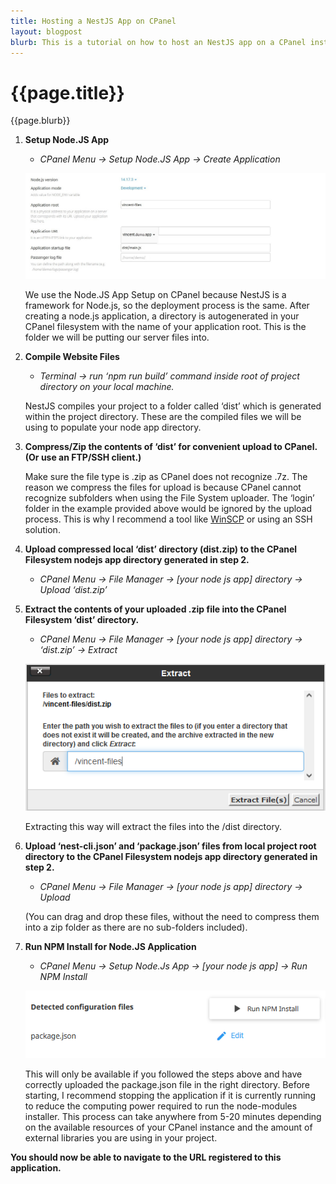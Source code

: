 ```yaml
---
title: Hosting a NestJS App on CPanel
layout: blogpost
blurb: This is a tutorial on how to host an NestJS app on a CPanel instance.
---
```


# {{page.title}}
{{page.blurb}}

1.  **Setup Node.JS App**
	
    * *CPanel Menu -> Setup Node.JS App -> Create Application*

    ![CPanel - Setup Node.JS App Screen](/assets/img/blog/hosting-a-nestjs-app-on-cpanel-1.jpg)
	
    We use the Node.JS App Setup on CPanel because NestJS is a framework for Node.js, so the deployment process is the same. After creating a node.js application, a directory is autogenerated in your CPanel filesystem with the name of your application root. This is the folder we will be putting our server files into.

2.  **Compile Website Files**

	* *Terminal -> run ‘npm run build’ command inside root of project directory on your local machine.*

    NestJS compiles your project to a folder called ‘dist’ which is generated within the project directory. These are the compiled files we will be using to populate your node app directory.

3.  **Compress/Zip the contents of ‘dist’ for convenient upload to CPanel. (Or use an FTP/SSH client.)**
	
    Make sure the file type is .zip as CPanel does not recognize .7z. The reason we compress the files for upload is because CPanel cannot recognize subfolders when using the File System uploader. The ‘login’ folder in the example provided above would be ignored by the upload process. This is why I recommend a tool like [WinSCP](https://winscp.net/eng/index.php) or using an SSH solution.

4.  **Upload compressed local ‘dist’ directory (dist.zip) to the CPanel Filesystem nodejs app directory generated in step 2.**

    * *CPanel Menu -> File Manager -> [your node js app] directory -> Upload ‘dist.zip’* 

5.  **Extract the contents of your uploaded .zip file into the CPanel Filesystem ‘dist’ directory.**

    * *CPanel Menu -> File Manager -> [your node js app] directory -> ‘dist.zip’ -> Extract*

    ![CPanel - dist.zip extraction](/assets/img/blog/hosting-a-nestjs-app-on-cpanel-2.png)

    Extracting this way will extract the files into the /dist directory.

6.  **Upload ‘nest-cli.json’ and ‘package.json’ files from local project root directory to the CPanel Filesystem nodejs app directory generated in step 2.**

    * *CPanel Menu -> File Manager -> [your node js app] directory -> Upload*

    (You can drag and drop these files, without the need to compress them into a zip folder as there are no sub-folders included).

7.  **Run NPM Install for Node.JS Application**
    * *CPanel Menu -> Setup Node.Js App -> [your node js app] -> Run NPM Install*

    ![CPanel - NPM Install](/assets/img/blog/hosting-a-nestjs-app-on-cpanel-3.png)

    This will only be available if you followed the steps above and have correctly uploaded the package.json file in the right directory. Before starting, I recommend stopping the application if it is currently running to reduce the computing power required to run the node-modules installer. This process can take anywhere from 5-20 minutes depending on the available resources of your CPanel instance and the amount of external libraries you are using in your project.

**You should now be able to navigate to the URL registered to this application.**
